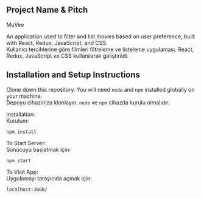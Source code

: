 ## Project Name & Pitch

MuVee

An application used to filter and list movies based on user preference, built with React, Redux, JavaScript, and CSS.
<br>
Kullanıcı tercihlerine göre filmleri filtreleme ve listeleme uygulaması. React, Redux, JavaScript ve CSS kullanılarak geliştirildi.

## Installation and Setup Instructions

Clone down this repository. You will need `node` and `npm` installed globally on your machine.
<br>
Depoyu cihazınıza klonlayın. `node` ve `npm` cihazda kurulu olmalıdır.

Installation:
<br>
Kurulum:

`npm install`

To Start Server:
<br>
Sunucuyu başlatmak için:

`npm start`

To Visit App:
<br>
Uygulamayı tarayıcıda açmak için:

`localhost:3000/`
